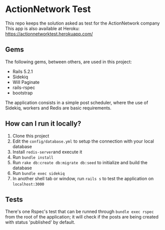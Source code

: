 # ActionNetwork Test

This repo keeps the solution asked as test for the ActionNetwork company
This app is also available at Heroku: https://actionnetworktest.herokuapp.com/

## Gems
The following gems, between others, are used in this project:
- Rails 5.2.1
- Sidekiq
- Will Paginate
- rails-rspec
- bootstrap

The application consists in a simple post scheduler, where the use of Sidekiq, workers and Redis are basic requirements.

## How can I run it locally?
1. Clone this project
2. Edit the `config/database.yml` to setup the connection with your local database
3. Install `redis-server`and execute it
4. Run `bundle install`
5. Run `rake db:create db:migrate db:seed` to initialize and build the database
6. Run `bundle exec sidekiq`
7. In another shell tab or window, run `rails s` to test the application on `localhost:3000`

## Tests
There's one Rspec's test that can be runned through `bundle exec rspec` from the root of the application; it will check if the posts are being created with status 'published' by default.


